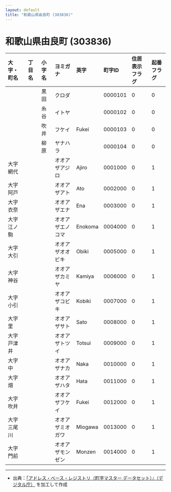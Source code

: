 ```yaml
---
layout: default
title: "和歌山県由良町 (303836)"
---
```


# 和歌山県由良町 (303836)

| 大字・町名 | 丁目名 | 小字名 | ヨミガナ | 英字 | 町字ID | 住居表示フラグ | 起番フラグ |
|:---|:---|:---|:---|:---|:---|:---|:---|
|  |  | 黒田 | クロダ |  | 0000101 | 0 | 0 |
|  |  | 糸谷 | イトヤ |  | 0000102 | 0 | 0 |
|  |  | 吹井 | フケイ | Fukei | 0000103 | 0 | 0 |
|  |  | 柳原 | ヤナハラ |  | 0000104 | 0 | 0 |
| 大字網代 |  |  | オオアザアジロ | Ajiro | 0001000 | 0 | 1 |
| 大字阿戸 |  |  | オオアザアト | Ato | 0002000 | 0 | 1 |
| 大字衣奈 |  |  | オオアザエナ | Ena | 0003000 | 0 | 1 |
| 大字江ノ駒 |  |  | オオアザエノコマ | Enokoma | 0004000 | 0 | 1 |
| 大字大引 |  |  | オオアザオオビキ | Obiki | 0005000 | 0 | 1 |
| 大字神谷 |  |  | オオアザカミヤ | Kamiya | 0006000 | 0 | 1 |
| 大字小引 |  |  | オオアザコビキ | Kobiki | 0007000 | 0 | 1 |
| 大字里 |  |  | オオアザサト | Sato | 0008000 | 0 | 1 |
| 大字戸津井 |  |  | オオアザトツイ | Totsui | 0009000 | 0 | 1 |
| 大字中 |  |  | オオアザナカ | Naka | 0010000 | 0 | 1 |
| 大字畑 |  |  | オオアザハタ | Hata | 0011000 | 0 | 1 |
| 大字吹井 |  |  | オオアザフケイ | Fukei | 0012000 | 0 | 1 |
| 大字三尾川 |  |  | オオアザミオガワ | Miogawa | 0013000 | 0 | 1 |
| 大字門前 |  |  | オオアザモンゼン | Monzen | 0014000 | 0 | 1 |

---

- 出典：[「アドレス・ベース・レジストリ（町字マスター データセット）』（デジタル庁）](https://www.digital.go.jp/policies/base_registry_address/) を加工して作成